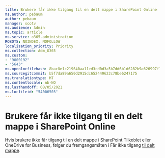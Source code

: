 ```yaml
---
title: Brukere får ikke tilgang til en delt mappe i SharePoint Online
ms.author: pebaum
author: pebaum
manager: scotv
ms.audience: Admin
ms.topic: article
ms.service: o365-administration
ROBOTS: NOINDEX, NOFOLLOW
localization_priority: Priority
ms.collection: Adm_O365
ms.custom:
- "9000192"
- "5643"
ms.openlocfilehash: 8bac8e1c219640aa11ed3cd0d3a5b7dd6b1d6282b9a626997f18431b037d2cdb
ms.sourcegitcommit: b5f7da89a650d2915dc652449623c78be6247175
ms.translationtype: MT
ms.contentlocale: nb-NO
ms.lasthandoff: 08/05/2021
ms.locfileid: "54006503"
---
```

# <a name="users-cant-access-a-shared-folder-in-sharepoint-online"></a>Brukere får ikke tilgang til en delt mappe i SharePoint Online

Hvis brukere ikke får tilgang til en delt mappe i SharePoint Tilkoblet eller OneDrive for Business, følger du fremgangsmåten i Får ikke tilgang [til delt mappe](https://docs.microsoft.com/sharepoint/troubleshoot/sharing-and-permissions/cannot-access-shared-folder).
